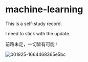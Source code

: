 # machine-learning
This is a self-study record.

I need to stick with the update.

前路未定，一切皆有可能！


![001925-1664468365e5bc](https://github.com/sakura758/machine-learning/assets/90905406/b23025bf-fddf-44cb-a19a-258f966d1aaf)
